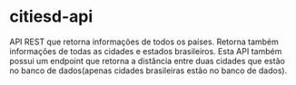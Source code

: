 # citiesd-api
API REST que retorna informações de todos os países. Retorna também informações de todas as cidades e estados brasileiros. Esta API também possui um endpoint que retorna a distância entre duas cidades que estão no banco de dados(apenas cidades brasileiras estão no banco de dados).
